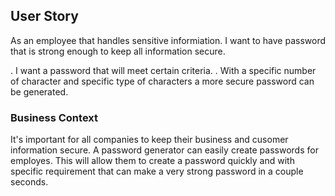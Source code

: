 

## User Story
As an employee that handles sensitive informiation. I want to have password that is strong enough to keep all information secure.

. I want a password that will meet certain criteria.
. With a specific number of character and specific type of characters a more secure password can be generated.

### Business Context
It's important for all companies to keep their business and cusomer information secure.  A password generator can easily create passwords for employes.  This will allow them to create a password quickly and with specific requirement that can make a very strong password in a couple seconds.
